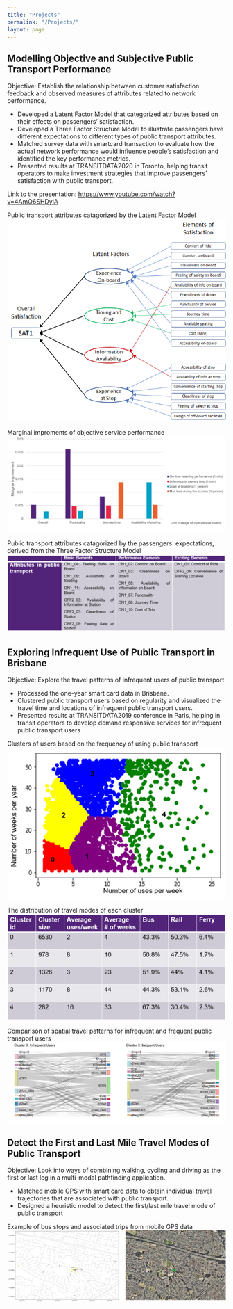 ```yaml
---
title: "Projects"
permalink: "/Projects/"
layout: page
---
```


## Modelling Objective and Subjective Public Transport Performance

Objective: Establish the relationship between customer satisfaction feedback and observed measures of attributes related to network performance.

 - Developed a Latent Factor Model that categorized attributes based on their effects on passengers’ satisfaction.
 - Developed a Three Factor Structure Model to illustrate passengers have different expectations to different types of public transport attributes.
 - Matched survey data with smartcard transaction to evaluate how the actual network performance would influence people’s satisfaction and identified the key performance metrics.
 - Presented results at TRANSITDATA2020 in Toronto, helping transit operators to make investment strategies that improve passengers’ satisfaction with public transport. 

Link to the presentation: https://www.youtube.com/watch?v=4AmQ6SHDylA

Public transport attributes catagorized by the Latent Factor Model
![image](https://github.com/yintianwei1105/yintianwei1105.github.io/blob/master/image/LATENT%20FACTOR.png)
 
Marginal improments of objective service performance
![image](https://github.com/yintianwei1105/yintianwei1105.github.io/blob/master/image/sat_result.png)

Public transport attributes catagorized by the passengers' expectations, derived from the Three Factor Structure Model
![image](https://github.com/yintianwei1105/yintianwei1105.github.io/blob/master/image/threefactor.png)

## Exploring Infrequent Use of Public Transport in Brisbane

Objective: Explore the travel patterns of infrequent users of public transport

 - Processed the one-year smart card data in Brisbane.
 - Clustered public transport users based on regularity and visualized the travel time and locations of infrequent public transport users.
 - Presented results at TRANSITDATA2019 conference in Paris, helping in transit operators to develop demand responsive services for infrequent public transport users

Clusters of users based on the frequency of using public transport
 ![image](https://github.com/yintianwei1105/yintianwei1105.github.io/blob/master/image/cluster%20users.png)
 
The distribution of travel modes of each cluster
 ![image](https://github.com/yintianwei1105/yintianwei1105.github.io/blob/master/image/travelmode.png)
 
Comparison of spatial travel patterns for infrequent and frequent public transport users
 ![image](https://github.com/yintianwei1105/yintianwei1105.github.io/blob/master/image/spatialtravelpattern.png)
 
 ## Detect the First and Last Mile Travel Modes of Public Transport
Objective: Look into ways of combining walking, cycling and driving as the first or last leg in a multi-modal pathfinding application.
 - Matched mobile GPS with smart card data to obtain individual travel trajectories that are associated with public transport.
 - Designed a heuristic model to detect the first/last mile travel mode of public transport

Example of bus stops and associated trips from mobile GPS data
 ![image](https://github.com/yintianwei1105/yintianwei1105.github.io/blob/master/image/matchedstops.png)
